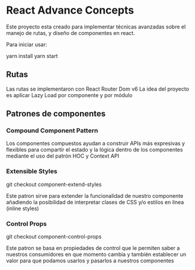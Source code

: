 # React Advance Concepts

Este proyecto esta creado para implementar técnicas avanzadas sobre el manejo de rutas, y diseño de componentes en react.

Para iniciar usar:

yarn install
yarn start
## Rutas

Las rutas se implementaron con React Router Dom v6
La idea del proyecto es aplicar Lazy Load por componente y por módulo

## Patrones de componentes

### Compound Component Pattern

Los componentes compuestos ayudan a construir APIs más expresivas y flexibles para compartir el estado y la lógica dentro de los componentes mediante el uso del patrón HOC y Context API

### Extensible Styles
git checkout component-extend-styles

Este patron sirve para extender la funcionalidad de nuestro componente añadiendo la posibilidad de interpretar clases de CSS y/o estilos en línea (inline styles)

### Control Props
git checkout component-control-props

Este patron se basa en propiedades de control que le permiten saber a nuestros consumidores en que momento cambia y también establecer un valor para que podamos usarlos y pasarlos a nuestros componentes